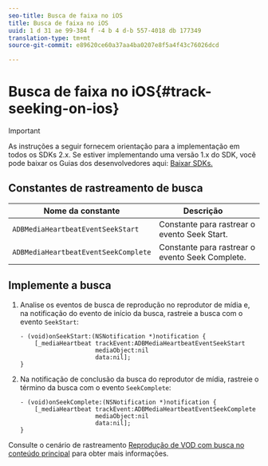 ```yaml
---
seo-title: Busca de faixa no iOS
title: Busca de faixa no iOS
uuid: 1 d 31 ae 99-384 f -4 b 4 d-b 557-4018 db 177349
translation-type: tm+mt
source-git-commit: e89620ce60a37aa4ba0207e8f5a4f43c76026dcd

---
```



# Busca de faixa no iOS{#track-seeking-on-ios}

>[!IMPORTANT]
>
>As instruções a seguir fornecem orientação para a implementação em todos os SDKs 2.x. Se estiver implementando uma versão 1.x do SDK, você pode baixar os Guias dos desenvolvedores aqui: [Baixar SDKs.](/help/sdk-implement/download-sdks.md)

## Constantes de rastreamento de busca

| Nome da constante | Descrição     |
|---|---|
| `ADBMediaHeartbeatEventSeekStart` | Constante para rastrear o evento Seek Start. |
| `ADBMediaHeartbeatEventSeekComplete` | Constante para rastrear o evento Seek Complete. |

## Implemente a busca

1. Analise os eventos de busca de reprodução no reprodutor de mídia e, na notificação do evento de início da busca, rastreie a busca com o evento `SeekStart`:

   ```
   - (void)onSeekStart:(NSNotification *)notification { 
       [_mediaHeartbeat trackEvent:ADBMediaHeartbeatEventSeekStart  
                        mediaObject:nil  
                        data:nil]; 
   }
   ```

1. Na notificação de conclusão da busca do reprodutor de mídia, rastreie o término da busca com o evento `SeekComplete`:

   ```
   - (void)onSeekComplete:(NSNotification *)notification { 
       [_mediaHeartbeat trackEvent:ADBMediaHeartbeatEventSeekComplete  
                        mediaObject:nil  
                        data:nil]; 
   }
   ```

Consulte o cenário de rastreamento [Reprodução de VOD com busca no conteúdo principal](/help/sdk-implement/tracking-scenarios/vod-seeking.md) para obter mais informações.
